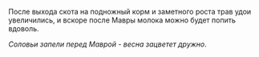 После выхода скота на подножный корм и заметного роста трав удои увеличились, и вскоре после Мавры молока можно будет попить вдоволь.

_Соловьи запели перед Маврой - весна зацветет дружно_.